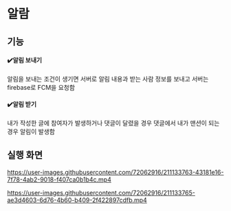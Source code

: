 # 알람 
## 기능


#### ✔️알림 보내기
알림을 보내는 조건이 생기면 서버로 알림 내용과 받는 사람 정보를 보내고
서버는 firebase로 FCM을 요청함


#### ✔️알림 받기
내가 작성한 글에 참여자가 발생하거나 댓글이 달렸을 경우
댓글에서 내가 맨션이 되는 경우 알림이 발생함


## 실행 화면


https://user-images.githubusercontent.com/72062916/211133763-43181e16-7f78-4ab2-9018-f407ca0b1b4c.mp4



https://user-images.githubusercontent.com/72062916/211133765-ae3d4603-6d76-4b60-b409-2f422897cdfb.mp4

